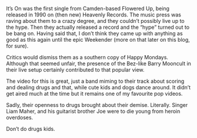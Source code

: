 It’s On was the first single from Camden-based Flowered Up, being released in 1990 on (then new) Heavenly Records.  The music press was raving about them to a crazy degree, and they couldn’t possibly live up to the hype. Then they actually released a record and the “hype” turned out to be bang on.  Having said that, I don’t think they came up with anything as good as this again until the epic Weekender (more on that later on this blog, for sure).

Critics would dismiss them as a southern copy of Happy Mondays. Although that seemed unfair, the presence of the Bez-like Barry Mooncult in their live setup certainly contributed to that popular view.

The video for this is great, just a band miming to their track about scoring and dealing drugs and that, while cute kids and dogs dance around. It didn’t get aired much at the time but it remains one of my favourite pop videos.

Sadly, their openness to drugs brought about their demise. Literally. Singer Liam Maher, and his guitarist brother Joe were to die young from heroin overdoses.  

Don’t do drugs kids.
